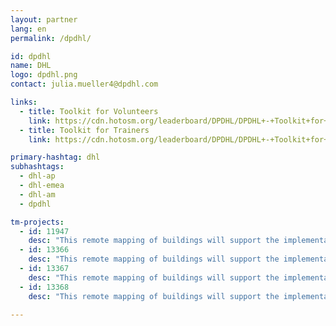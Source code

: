 ```yaml
---
layout: partner
lang: en
permalink: /dpdhl/

id: dpdhl
name: DHL
logo: dpdhl.png
contact: julia.mueller4@dpdhl.com

links:
  - title: Toolkit for Volunteers
    link: https://cdn.hotosm.org/leaderboard/DPDHL/DPDHL+-+Toolkit+for+Volunteers.zip
  - title: Toolkit for Trainers
    link: https://cdn.hotosm.org/leaderboard/DPDHL/DPDHL+-+Toolkit+for+Trainers.zip

primary-hashtag: dhl
subhashtags:
  - dhl-ap
  - dhl-emea
  - dhl-am
  - dpdhl

tm-projects:
  - id: 11947
    desc: "This remote mapping of buildings will support the implementation of planned activities and largely the generation of data for humanitarian activities in the identified provinces."
  - id: 13366
    desc: "This remote mapping of buildings will support the implementation of planned activities and largely the generation of data for humanitarian activities in the identified provinces."
  - id: 13367
    desc: "This remote mapping of buildings will support the implementation of planned activities and largely the generation of data for humanitarian activities in the identified provinces."
  - id: 13368
    desc: "This remote mapping of buildings will support the implementation of planned activities and largely the generation of data for humanitarian activities in the identified provinces."
    
---
```

